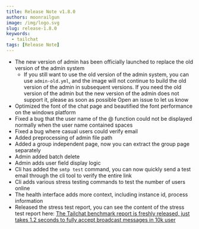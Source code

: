 ```yaml
---
title: Release Note v1.8.0
authors: moonrailgun
image: /img/logo.svg
slug: release-1.8.0
keywords:
  - tailchat
tags: [Release Note]
---
```


- The new version of admin has been officially launched to replace the old version of the admin system
  - If you still want to use the old version of the admin system, you can use `admin-old.yml`, and the image will not continue to build the old version of the admin in subsequent versions. If you need the old version of the admin but the new version of the admin does not support it, please as soon as possible Open an issue to let us know
- Optimized the font of the chat page and beautified the font performance on the windows platform
- Fixed a bug that the user name of the @ function could not be displayed normally when the user name contained spaces
- Fixed a bug where casual users could verify email
- Added preprocessing of admin file path
- Added a group independent page, now you can extract the group page separately
- Admin added batch delete
- Admin adds user field display logic
- Cli has added the `smtp test` command, you can now quickly send a test email through the cli tool to verify the entire link
- Cli adds various stress testing commands to test the number of users online
- The health interface adds more context, including instance id, process information
- Released the stress test report, you can see the content of the stress test report here: [The Tailchat benchmark report is freshly released, just takes 1.2 seconds to fully accept broadcast messages in 10k user](./2023-06-19-benchmark-report.md)
